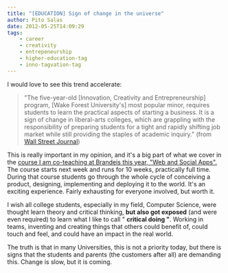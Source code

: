 ```yaml
---
title: "[EDUCATION] Sign of change in the universe"
author: Pito Salas
date: 2012-05-25T14:09:29
tags:
    - career
    - creativity
    - entrepeneurship
    - higher-education-tag
    - inno-tagvation-tag
---
```




I would love to see this trend accelerate:

> "The five-year-old [Innovation, Creativity and Entrepreneurship] program,
> [Wake Forest University's] most popular minor, requires students to learn
> the practical aspects of starting a business. It is a sign of change in
> liberal-arts colleges, which are grappling with the responsibility of
> preparing students for a tight and rapidly shifting job market while still
> providing the staples of academic inquiry." (from [Wall Street
> Journal](<http://online.wsj.com/article/SB10001424052702303448404577410592488795980.html?mod=rss_most_emailed_week&utm_source=feedburner&utm_medium=feed&utm_campaign=Feed%3A+wsj%2Fxml%2Frss%2F3_7253+%28WSJ.com%3A+Most+Emailed+Week%29&utm_content=My+Yahoo>))

This is really important in my opinion, and it's a big part of what we cover
in the [course I am co-teaching at Brandeis this year, "Web and Social
Apps".](<https://sites.google.com/site/jbs2012cosiwebsocial/>) The course
starts next week and runs for 10 weeks, practically full time. During that
course students go through the whole cycle of conceiving a product, designing,
implementing and deploying it to the world. It's an exciting experience.
Fairly exhausting for everyone involved, but worth it.

I wish all college students, especially in my field, Computer Science, were
thought learn theory and critical thinking, **but also got exposed** (and were
even required) to learn what I like to call " **critical doing "**. Working in
teams, inventing and creating things that others could benefit of, could touch
and feel, and could have an impact in the real world.

The truth is that in many Universities, this is not a priority today, but
there is signs that the students and parents (the customers after all) are
demanding this. Change is slow, but it is coming.


